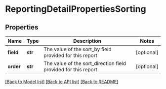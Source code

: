 # ReportingDetailPropertiesSorting

## Properties
Name | Type | Description | Notes
------------ | ------------- | ------------- | -------------
**field** | **str** | The value of the sort_by field provided for this report | [optional] 
**order** | **str** | The value of the sort_direction field provided for this report | [optional] 

[[Back to Model list]](../README.md#documentation-for-models) [[Back to API list]](../README.md#documentation-for-api-endpoints) [[Back to README]](../README.md)


